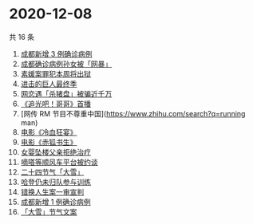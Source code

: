 # 2020-12-08

共 16 条

<!-- BEGIN -->
<!-- 最后更新时间 Tue Dec 08 2020 22:04:50 GMT+0800 (CST) -->

1. [成都新增 3 例确诊病例](https://www.zhihu.com/search?q=成都新增)
2. [成都确诊病例孙女被「网暴」](https://www.zhihu.com/search?q=成都孙女)
3. [素媛案罪犯本周将出狱](https://www.zhihu.com/search?q=素媛案)
4. [进击的巨人最终季](https://www.zhihu.com/search?q=进击的巨人最终季)
5. [网恋遇「杀猪盘」被骗近千万](https://www.zhihu.com/search?q=杀猪盘)
6. [《追光吧！哥哥》首播](https://www.zhihu.com/search?q=追光吧哥哥)
7. [网传 RM 节目不尊重中国](https://www.zhihu.com/search?q=running man)
8. [电影《冷血狂宴》](https://www.zhihu.com/search?q=冷血狂宴)
9. [电影《赤狐书生》](https://www.zhihu.com/search?q=赤狐书生)
10. [女婴坠楼父亲拒绝治疗](https://www.zhihu.com/search?q=女婴坠楼)
11. [嘀嗒等顺风车平台被约谈](https://www.zhihu.com/search?q=顺风车)
12. [二十四节气「大雪」](https://www.zhihu.com/search?q=大雪)
13. [哈登仍未归队参与训练](https://www.zhihu.com/search?q=哈登)
14. [错换人生案一审宣判](https://www.zhihu.com/search?q=错换人生)
15. [成都新增 1 例确诊病例](https://www.zhihu.com/search?q=成都确诊)
16. [「大雪」节气文案](https://www.zhihu.com/search?q=大雪文案)

<!-- END -->
